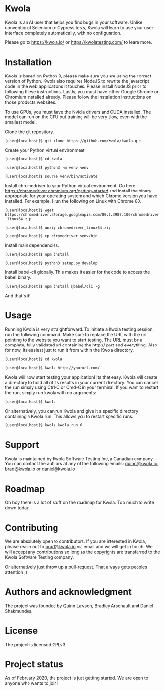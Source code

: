 Kwola
=====

Kwola is an AI user that helps you find bugs in your software. Unlike conventional Selenium or Cypress tests,
Kwola will learn to use your user-interface completely automatically, with no configuration.

Please go to https://kwola.io/ or https://kwolatesting.com/ to learn more.

Installation
============

Kwola is based on Python 3, please make sure you are using the correct version of Python. Kwola also requires NodeJS to
rewrite the javascript code in the web applications it touches. Please install NodeJS prior to following these instructions.
Lastly, you must have either Google Chrome or Chromium installed already. Please follow the installation instructions
on those products websites.

To use GPUs, you must have the Nvidia drivers and CUDA installed. The model can run on the CPU but training will be
very slow, even with the smallest model.

Clone the git repository.

`[user@localhost]$ git clone https://github.com/Kwola/kwola.git`

Create your Python virtual environment

`[user@localhost]$ cd kwola`

`[user@localhost]$ python3 -m venv venv`

`[user@localhost]$ source venv/bin/activate`

Install chromedriver to your Python virtual environment. Go here: https://chromedriver.chromium.org/getting-started
and install the binary appropriate for your operating system and which Chrome version you have installed.
For example, I run the following on Linux with Chrome 80.

`[user@localhost]$ wget https://chromedriver.storage.googleapis.com/80.0.3987.106/chromedriver_linux64.zip`

`[user@localhost]$ unzip chromedriver_linux64.zip`

`[user@localhost]$ cp chromedriver venv/bin`

Install main dependencies.

`[user@localhost]$ npm install`

`[user@localhost]$ python3 setup.py develop`

Install babel-cli globally. This makes it easier for the code to access the babel binary.

`[user@localhost]$ npm install @babel/cli -g`

And that's it! 

Usage
=====

Running Kwola is very straightforward. To initiate a Kwola testing session, run the following command. 
Make sure to replace the URL with the url pointing to the website you want to start testing. The URL
must be a complete, fully validated url containing the http:// part and everything. Also for now, its
easiest just to run it from within the Kwola directory.

`[user@localhost]$ cd kwola`

`[user@localhost]$ kwola http://yoururl.com/`

Kwola will now start testing your application! Its that easy. Kwola will create a directory to hold
all of its results in your current directory. You can cancel the run simply using Ctrl-C or Cmd-C in
your terminal. If you want to restart the run, simply run kwola with no arguments:

`[user@localhost]$ kwola`

Or alternatively, you can run Kwola and give it a specific directory containing a Kwola run. This
allows you to restart specific runs.

`[user@localhost]$ kwola kwola_run_0`


Support
=======

Kwola is maintained by Kwola Software Testing Inc, a Canadian company. You can contact the authors at any of the following emails: quinn@kwola.io, brad@kwola.io or daniel@kwola.io

Roadmap
=======

Oh boy there is a lot of stuff on the roadmap for Kwola. Too much to write down today.

Contributing
============

We are absolutely open to contributors. If you are interested in Kwola, please reach out to brad@kwola.io via email and we will get in touch. We will accept any contributions so long as the copyrights are transferred to the Kwola Software Testing company.

Or alternatively just throw up a pull-request. That always gets peoples attention ;)

Authors and acknowledgment
==========================

The project was founded by Quinn Lawson, Bradley Arsenault and Daniel Shakmundes.

License
=======

The project is licensed GPLv3.

Project status
==============

As of February 2020, the project is just getting started. We are open to anyone who wants to join!

